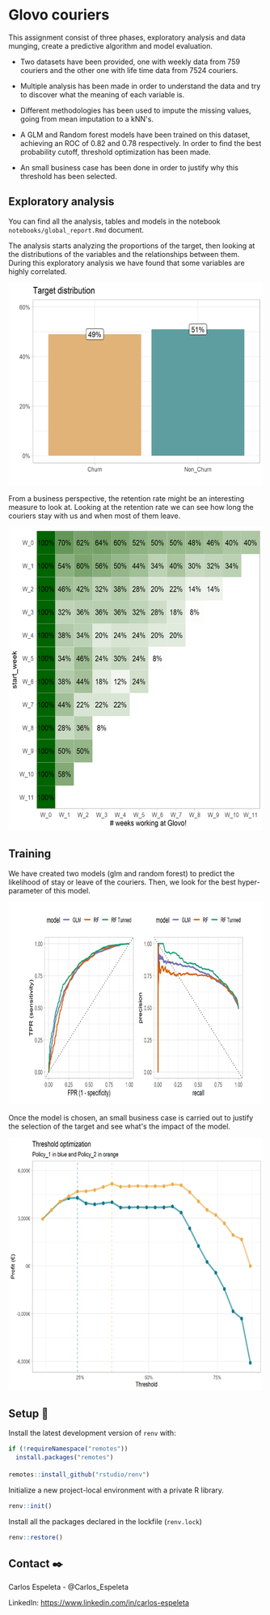 # Glovo couriers

 This assignment consist of three phases, exploratory analysis and data munging, create a predictive algorithm and model evaluation.

-   Two datasets have been provided, one with weekly data from 759 couriers and the other one with life time data from 7524 couriers.

-   Multiple analysis has been made in order to understand the data and try to discover what the meaning of each variable is.

-   Different methodologies has been used to impute the missing values, going from mean imputation to a kNN's.

-   A GLM and Random forest models have been trained on this dataset, achieving an ROC of 0.82 and 0.78 respectively. In order to find the best probability cutoff, threshold optimization has been made.

-   An small business case has been done in order to justify why this threshold has been selected.

## Exploratory analysis

You can find all the analysis, tables and models in the notebook `notebooks/global_report.Rmd` document. 

The analysis starts analyzing the proportions of the target, then looking at the distributions of the variables and the relationships between them. During this exploratory analysis we have found that some variables are highly correlated.

<p align="center">
  <img src="figures/target_distribution.png" alt="Target distribution" width="600" height="400" />
</p>

From a business perspective, the retention rate might be an interesting measure to look at. Looking at the retention rate we can see how long the couriers stay with us and when most of them leave.

<p align="center">
  <img src="figures/retention_rate.png" alt="Retentation ratio" width="600" height="600" />
</p>

## Training

We have created two models (glm and random forest) to predict the likelihood of stay or leave of the couriers. Then, we look for the best hyper-parameter of this model.

<p align="center">
  <img src="figures/model_performance.png" alt="Model performane" width="800" height="400" />
</p>

Once the model is chosen, an small business case is carried out to justify the selection of the target and see what's the impact of the model.

<p align="center">
  <img src="figures/threshold_optimization.png" alt="Two different policies scenarios" width="700" height="500" />
</p>

## Setup 🚀

Install the latest development version of `renv` with:

```r
if (!requireNamespace("remotes"))
  install.packages("remotes")

remotes::install_github("rstudio/renv")
```

Initialize a new project-local environment with a private R library.

```r
renv::init()
```

Install all the packages declared in the lockfile (`renv.lock`)

```r
renv::restore()
```

## Contact ✒️

Carlos Espeleta - @Carlos_Espeleta

LinkedIn: https://www.linkedin.com/in/carlos-espeleta
